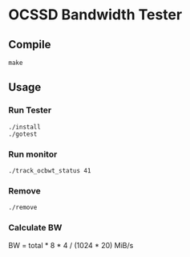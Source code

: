 # OCSSD Bandwidth Tester

## Compile

```
make
```

## Usage

### Run Tester

```
./install
./gotest
```

### Run monitor

```
./track_ocbwt_status 41
```

### Remove

```
./remove
```

### Calculate BW

BW = total * 8 * 4 / (1024 * 20) MiB/s



